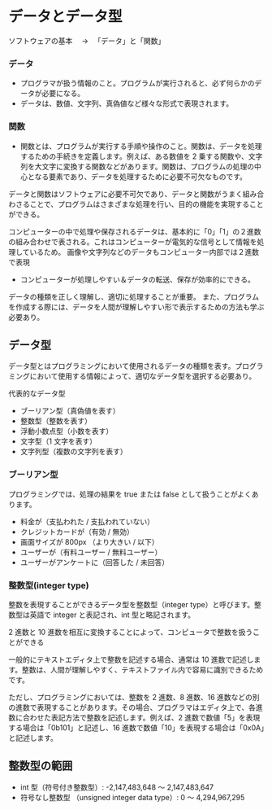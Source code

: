 # データとデータ型

ソフトウェアの基本　 → 　「データ」と「関数」

### データ

- プログラマが扱う情報のこと。プログラムが実行されると、必ず何らかのデータが必要になる。
- データは、数値、文字列、真偽値など様々な形式で表現されます。

### 関数

- 関数とは、プログラムが実行する手順や操作のこと。関数は、データを処理するための手続きを定義します。例えば、ある数値を 2 乗する関数や、文字列を大文字に変換する関数などがあります。関数は、プログラムの処理の中心となる要素であり、データを処理するために必要不可欠なものです。

データと関数はソフトウェアに必要不可欠であり、データと関数がうまく組み合わさることで、プログラムはさまざまな処理を行い、目的の機能を実現することができる。

コンピューターの中で処理や保存されるデータは、基本的に「0」「1」の２進数の組み合わせで表される。これはコンピューターが電気的な信号として情報を処理しているため。
画像や文字列などのデータもコンピューター内部では２進数で表現

- コンピューターが処理しやすい＆データの転送、保存が効率的にできる。

データの種類を正しく理解し、適切に処理することが重要。
また、プログラムを作成する際には、データを人間が理解しやすい形で表示するための方法も学ぶ必要あり。

## データ型

データ型とはプログラミングにおいて使用されるデータの種類を表す。プログラミングにおいて使用する情報によって、適切なデータ型を選択する必要あり。

代表的なデータ型

- ブーリアン型（真偽値を表す）
- 整数型（整数を表す）
- 浮動小数点型（小数を表す）
- 文字型（1 文字を表す）
- 文字列型（複数の文字列を表す）

### ブーリアン型

プログラミングでは、処理の結果を true または false として扱うことがよくあります。

- 料金が（支払われた / 支払われていない）
- クレジットカードが（有効 / 無効）
- 画面サイズが 800px （より大きい / 以下）
- ユーザーが（有料ユーザー / 無料ユーザー）
- ユーザーがアンケートに（回答した / 未回答）

### 整数型(integer type)

整数を表現することができるデータ型を整数型（integer type）と呼びます。整数型は英語で integer と表記され、int 型と略記されます。

2 進数と 10 進数を相互に変換することによって、コンピュータで整数を扱うことができる

一般的にテキストエディタ上で整数を記述する場合、通常は 10 進数で記述します。整数は、人間が理解しやすく、テキストファイル内で容易に識別できるためです。

ただし、プログラミングにおいては、整数を 2 進数、8 進数、16 進数などの別の進数で表現することがあります。その場合、プログラマはエディタ上で、各進数に合わせた表記方法で整数を記述します。例えば、2 進数で数値「5」を表現する場合は「0b101」と記述し、16 進数で数値「10」を表現する場合は「0x0A」と記述します。

## 整数型の範囲

- int 型（符号付き整数型）: -2,147,483,648 ～ 2,147,483,647
- 符号なし整数型 （unsigned integer data type）: 0 ～ 4,294,967,295
